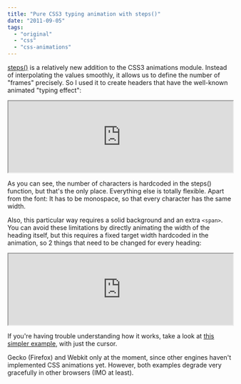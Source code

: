 ```yaml
---
title: "Pure CSS3 typing animation with steps()"
date: "2011-09-05"
tags:
  - "original"
  - "css"
  - "css-animations"
---
```


[steps()](http://dev.w3.org/csswg/css3-animations/#animation-timing-function) is a relatively new addition to the CSS3 animations module. Instead of interpolating the values smoothly, it allows us to define the number of "frames" precisely. So I used it to create headers that have the well-known animated "typing effect":

<iframe style="width: 100%; height: 160px" src="http://jsfiddle.net/leaverou/7rnQP/embedded/result%2Ccss%2Chtml"></iframe>

As you can see, the number of characters is hardcoded in the steps() function, but that's the only place. Everything else is totally flexible. Apart from the font: It has to be monospace, so that every character has the same width.

Also, this particular way requires a solid background and an extra `<span>`. You can avoid these limitations by directly animating the width of the heading itself, but this requires a fixed target width hardcoded in the animation, so 2 things that need to be changed for every heading:

<iframe style="width: 100%; height: 160px" src="http://jsfiddle.net/leaverou/y8kNx/embedded/result%2Ccss%2Chtml"></iframe>

If you're having trouble understanding how it works, take a look at [this simpler example](http://jsfiddle.net/leaverou/vrEnp/), with just the cursor.

Gecko (Firefox) and Webkit only at the moment, since other engines haven't implemented CSS animations yet. However, both examples degrade very gracefully in other browsers (IMO at least).
